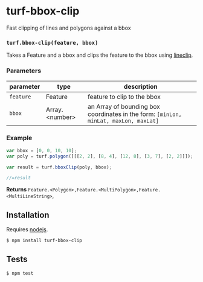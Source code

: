 # turf-bbox-clip

Fast clipping of lines and polygons against a bbox


### `turf.bbox-clip(feature, bbox)`

Takes a Feature and a bbox and clips the feature to the bbox using [lineclip](https://github.com/mapbox/lineclip).

### Parameters

| parameter | type              | description                                                                              |
| --------- | ----------------- | ---------------------------------------------------------------------------------------- |
| `feature` | Feature           | feature to clip to the bbox                                                              |
| `bbox`    | Array\.\<number\> | an Array of bounding box coordinates in the form: ```[minLon, minLat, maxLon, maxLat]``` |


### Example

```js
var bbox = [0, 0, 10, 10];
var poly = turf.polygon([[[2, 2], [8, 4], [12, 8], [3, 7], [2, 2]]]);

var result = turf.bboxClip(poly, bbox);

//=result
```


**Returns** `Feature.<Polygon>,Feature.<MultiPolygon>,Feature.<MultiLineString>`, 

## Installation

Requires [nodejs](http://nodejs.org/).

```sh
$ npm install turf-bbox-clip
```

## Tests

```sh
$ npm test
```


